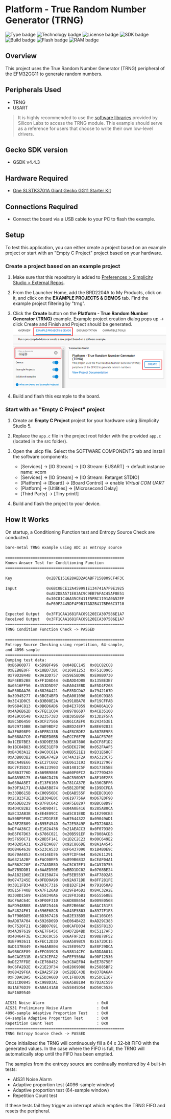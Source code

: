 # Platform - True Random Number Generator (TRNG) #

![Type badge](https://img.shields.io/badge/dynamic/json?url=https://raw.githubusercontent.com/SiliconLabs/application_examples_ci/master/platform_applications/platform_trng_common.json&label=Type&query=type&color=green)
![Technology badge](https://img.shields.io/badge/dynamic/json?url=https://raw.githubusercontent.com/SiliconLabs/application_examples_ci/master/platform_applications/platform_trng_common.json&label=Technology&query=technology&color=green)
![License badge](https://img.shields.io/badge/dynamic/json?url=https://raw.githubusercontent.com/SiliconLabs/application_examples_ci/master/platform_applications/platform_trng_common.json&label=License&query=license&color=green)
![SDK badge](https://img.shields.io/badge/dynamic/json?url=https://raw.githubusercontent.com/SiliconLabs/application_examples_ci/master/platform_applications/platform_trng_common.json&label=SDK&query=sdk&color=green)
![Build badge](https://img.shields.io/endpoint?url=https://raw.githubusercontent.com/SiliconLabs/application_examples_ci/master/platform_applications/platform_trng_build_status.json)
![Flash badge](https://img.shields.io/badge/dynamic/json?url=https://raw.githubusercontent.com/SiliconLabs/application_examples_ci/master/platform_applications/platform_trng_common.json&label=Flash&query=flash&color=blue)
![RAM badge](https://img.shields.io/badge/dynamic/json?url=https://raw.githubusercontent.com/SiliconLabs/application_examples_ci/master/platform_applications/platform_trng_common.json&label=RAM&query=ram&color=blue)

## Overview ##

This project uses the True Random Number Generator (TRNG) peripheral of the EFM32GG11 to generate random numbers.

## Peripherals Used ##

- TRNG
- USART

> It is highly recommended to use the [software libraries](https://docs.silabs.com/mbed-tls/latest/group-rng-module) provided by Silicon Labs to access the TRNG module. This example should serve as a reference for users that choose to write their own low-level drivers.

## Gecko SDK version ##

- GSDK v4.4.3

## Hardware Required ##

- [One SLSTK3701A Giant Gecko GG11 Starter Kit](https://www.silabs.com/products/development-tools/mcu/32-bit/efm32-giant-gecko-gg11-starter-kit)

## Connections Required ##

- Connect the board via a USB cable to your PC to flash the example.

## Setup ##

To test this application, you can either create a project based on an example project or start with an "Empty C Project" project based on your hardware.

### Create a project based on an example project ###

1. Make sure that this repository is added to [Preferences > Simplicity Studio > External Repos](https://docs.silabs.com/simplicity-studio-5-users-guide/latest/ss-5-users-guide-about-the-launcher/welcome-and-device-tabs).

2. From the Launcher Home, add the BRD2204A to My Products, click on it, and click on the **EXAMPLE PROJECTS & DEMOS** tab. Find the example project filtering by "trng".

3. Click the **Create** button on the **Platform - True Random Number Generator (TRNG)** example. Example project creation dialog pops up -> click Create and Finish and Project should be generated.
![create_project](image/create_project.png)

4. Build and flash this example to the board.

### Start with an "Empty C Project" project ###

1. Create an **Empty C Project** project for your hardware using Simplicity Studio 5.

2. Replace the `app.c` file in the project root folder with the provided `app.c` (located in the src folder).

3. Open the .slcp file. Select the SOFTWARE COMPONENTS tab and install the software components:

     - [Services] → [IO Stream] → [IO Stream: EUSART] → default instance name: vcom
     - [Services] → [IO Stream] → [IO Stream: Retarget STDIO]
     - [Platform] → [Board] → [Board Control] → enable *Virtual COM UART*
     - [Platform] → [Utilities] → [Microsecond Delay]
     - [Third Party] → [Tiny printf]

4. Build and flash the project to your device.

## How It Works ##

On startup, a Conditioning Function test and Entropy Source Check are conducted.

```log
bare-metal TRNG example using ADC as entropy source

====================================================
Known-Answer Test for Conditioning Function
====================================================

Key               0x2B7E151628AED2A6ABF7158809CF4F3C

Input             0x6BC0BCE12A459991E134741A7F9E1925
                  0xAE2D8A571E03AC9C9EB76FAC45AF8E51
                  0x30C81C46A35CE411E5FBC1191A0A52EF
                  0xF69F2445DF4F9B17AD2B417BE66C3710

Expected Output   0x3FF1CAA1681FAC09120ECA307586E1A7
Received Output   0x3FF1CAA1681FAC09120ECA307586E1A7
====================================================
TRNG Condition Function Check -> PASSED

====================================================
Entropy Source Checking using repetition, 64-sample,
and 4096-sample
====================================================
Dumping test data:
 0xB6960D77  0x5D9BF496  0x048EC145  0x01C82CC8 
 0xEEB8E0FF  0x18BD73BC  0x16901253  0xF51C0905 
 0x79D2844B  0x0A1DD757  0x59E5BD06  0xE98B0730 
 0xF4EB52B8  0xFF1DAD44  0xDADD4D88  0x135BE3B7 
 0x0516FF56  0x353D5D97  0xEA043EBD  0xE5D4F268 
 0xE50DAA76  0x8826A421  0xE85DCDA2  0x7942167D 
 0x39945277  0x5BCE4BFD  0xEA001096  0x016C9388 
 0x3E41D0C5  0xB3B08E2A  0x3918BA78  0xF19CFFAB 
 0x9684C813  0x0B6D6AD6  0xD4E37859  0xDA86A1C9 
 0x4AD6B62D  0x7FEC1C04  0x897866D7  0x4CB35100 
 0x4E9C0548  0x02357383  0xB385B85F  0x13D2F5FA 
 0x8C5D6450  0x0CF27566  0x861CAEF0  0x243453E1 
 0x929710BB  0x3AE9BDF2  0x8ED24EF7  0xBE692833 
 0x3F6898E9  0x6FFB133B  0x4F8CBDE2  0x507BE9F8 
 0xE688A7C0  0xF0DED0BB  0xECCF6F7B  0xAACF370E 
 0x1CED7BE3  0x83D9EE3B  0x3E407800  0xDCF8F1D2 
 0x1BC04B83  0x85E31EF0  0x5DE62706  0x052FAAF5 
 0xB4303A12  0x8AC0C61A  0x0BD521E1  0xB31E68CF 
 0xA3B803B2  0x0DE474E9  0x74A31F2A  0xA5323C75 
 0xBCA48E66  0xEC27C602  0xE0613193  0xE9127967 
 0xC7F35D23  0x96123903  0x81481C5F  0xD173E5BE 
 0x9B63776D  0x669B986E  0xA60F0FC2  0x2779D420 
 0x0A55B175  0x566CD476  0x8C550D57  0x8E10E2F8 
 0x030AA5E7  0xE13F6169  0x781CA37E  0x336CBFF6 
 0x39F3A171  0xADA5B874  0x5B12DF9E  0x1D9DCFDA 
 0x33DB615B  0xC00956DC  0xE6AB555F  0xBEBC0100 
 0x2C823F2E  0x1B304E0C  0x6197756A  0xD67E0F90 
 0xA6DE0239  0x87F8C642  0xAF5E0297  0xBBC68D97 
 0x4D4C82B2  0x54D9D471  0x04A0E416  0x285A80CA 
 0x8C32AB3B  0xEE4E09CC  0xA5C81E8D  0x1E290CB3 
 0x50BF9F0B  0xC1FD1E3E  0x67644322  0x09049AD1 
 0x2BF2E809  0xB95F454D  0x72E5849F  0xFD726084 
 0xDF4A36C2  0xE162A436  0x21AEACC3  0x0F079389 
 0xB5F67D63  0x6786C021  0x20B591EF  0x7808ACD3 
 0x5F650C71  0x28D5F141  0x1D2C2C23  0x00C649E2 
 0x40205A31  0x2FB3A687  0x92C866DE  0x8A1A4545 
 0x0B464638  0x523CA533  0xF6437090  0x1B4B0E9C 
 0x670A4853  0x4414ED76  0x97CDF4A4  0x62611291 
 0x6321A2BF  0xFAC00EF5  0x899B6832  0xCEAF04A1 
 0xFB62C20F  0x77A3DB5D  0xC5C67EF1  0xCA570755 
 0xE7B5DDB1  0x6AAED50E  0xBBD1DC02  0x0768BE24 
 0xA1821D6E  0xC0150A74  0xF5EB5597  0x4F7892A5 
 0x0747245E  0x0FDD9A90  0x92A971DD  0x8FF281FE 
 0x3B11FB34  0xA83C7316  0xB1D2F1D4  0x791050A8 
 0xE15F740B  0xA7F126A8  0x29FB46D2  0x84C32A2E 
 0x308D1589  0xE58340A6  0x18F036B1  0x655568EE 
 0xCFAAC64C  0x0F00F310  0x6D88B454  0x009E0568 
 0xFD948B08  0xA5E25446  0xEE2B666C  0x6AC151F3 
 0xF4824F61  0x596E68C8  0x843E5803  0x8977F1E3 
 0x7F906D85  0x8D367428  0x82E33BD5  0x4C103C65 
 0xAD87A704  0x5926D69D  0xE064B422  0xAD29C383 
 0xCF520F21  0x5BB07691  0x8CAFD034  0xE65F813D 
 0x4A397619  0xAE7F645C  0xAD72B4BD  0xC5117AF3 
 0x40464F3E  0xC36C0C55  0x6AF9F321  0x98B78F52 
 0xBF993611  0xFEC12D3D  0xAA589BC9  0x1672DC15 
 0xD137B449  0x9A4AB804  0x15E89672  0xE8F29DCA 
 0x9B6C8F89  0xFFC039C8  0x98814CFC  0x5DDA6014 
 0x6CACE31B  0x3C3CEFA2  0xFEF9566A  0x90F12536 
 0xDE27FFDE  0xCE760452  0x3C8AEF04  0xEE7B75EF 
 0xC6FA2D2E  0x21E23F34  0x82869088  0x25885BF2 
 0x88429F6A  0xE9A25F29  0x52BEC43B  0x837BA6A4 
 0xF3DACDA5  0xE5D3A60D  0xC1F8D038  0x25DCE167 
 0x21CD0845  0xC988D3A1  0x6A5BB184  0x7D2AC559 
 0x1AE76D39  0xA0A141AB  0x55845D54  0xD50C5526 
 0xF1689540 

AIS31 Noise Alarm                       : 0x0
AIS31 Preliminary Noise Alarm           : 0x0
4096-sample Adaptive Proportion Test    : 0x0
64-sample Adaptive Proportion Test      : 0x0
Repetition Count Test                   : 0x0
====================================================
TRNG Entropy Source Check -> PASSED
```

Once initialized the TRNG will continuously fill a 64 x 32-bit FIFO with the generated values.
In the case where the FIFO is full, the TRNG will automatically stop until the FIFO has been emptied.

The samples from the entropy source are continually monitored by 4 built-in tests:

- AIS31 Noise Alarm
- Adaptive proportion test (4096-sample window)
- Adaptive proportion test (64-sample window)
- Repetition Count test

If these tests fail they trigger an interrupt which empties the TRNG FIFO and resets the peripheral.
